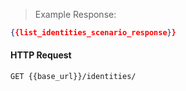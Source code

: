 > Example Response:

```json
{{list_identities_scenario_response}}
```

#### HTTP Request

`GET {{base_url}}/identities/`

